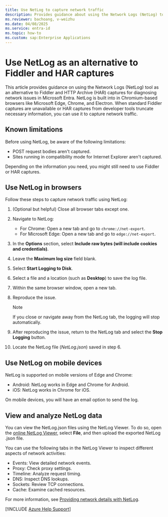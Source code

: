 ```yaml
---
title: Use NetLog to capture network traffic
description: Provides guidance about using the Network Logs (NetLog) tool as an alternative to Fiddler and HTTP Archive (HAR) captures.
ms.reviewer: bachoang, v-weizhu
ms.date: 04/08/2025
ms.service: entra-id
ms.topic: how-to
ms.custom: sap:Enterprise Applications
---
```

# Use NetLog as an alternative to Fiddler and HAR captures

This article provides guidance on using the Network Logs (NetLog) tool as an alternative to Fiddler and HTTP Archive (HAR) captures for diagnosing network issues in Microsoft Entra. NetLog is built into in Chromium-based browsers like Microsoft Edge, Chrome, and Electron. When standard Fiddler captures are unavailable or HAR captures from developer tools truncate necessary information, you can use it to capture network traffic.

## Known limitations

Before using NetLog, be aware of the following limitations:

- POST request bodies aren't captured.
- Sites running in compatibility mode for Internet Explorer aren't captured.

Depending on the information you need, you might still need to use Fiddler or HAR captures.

## Use NetLog in browsers

Follow these steps to capture network traffic using NetLog:

1. (Optional but helpful) Close all browser tabs except one.
1. Navigate to NetLog:
    - For Chrome: Open a new tab and go to `chrome://net-export`.
    - For Microsoft Edge: Open a new tab and go to `edge://net-export`.
1. In the **Options** section, select **Include raw bytes (will include cookies and credentials)**.
1. Leave the **Maximum log size** field blank.
1. Select **Start Logging to Disk**.
1. Select a file and a location (such as **Desktop**) to save the log file.
1. Within the same browser window, open a new tab.
1. Reproduce the issue.

    > [!NOTE]
    > If you close or navigate away from the NetLog tab, the logging will stop automatically.
1. After reproducing the issue, return to the NetLog tab and select the **Stop Logging** button.
1. Locate the NetLog file (*NetLog.json*) saved in step 6.

## Use NetLog on mobile devices

NetLog is supported on mobile versions of Edge and Chrome:

- Android: NetLog works in Edge and Chrome for Android.
- iOS: NetLog works in Chrome for iOS.

On mobile devices, you will have an email option to send the log.

## View and analyze NetLog data

You can view the NetLog.json files using the NetLog Viewer. To do so, open the [online NetLog Viewer](https://netlog-viewer.appspot.com/#import), select **File**, and then upload the exported NetLog .json file.

You can use the following tabs in the NetLog Viewer to inspect different aspects of network activities:

- Events: View detailed network events.
- Proxy: Check proxy settings.
- Timeline: Analyze request timing.
- DNS: Inspect DNS lookups.
- Sockets: Review TCP connections.
- Cache: Examine cached resources.

For more information, see [Providing network details with NetLog](https://dev.chromium.org/for-testers/providing-network-details).

[!INCLUDE [Azure Help Support](../../../includes/azure-help-support.md)]
